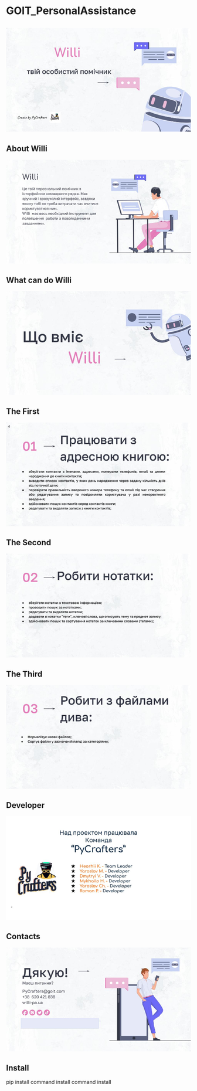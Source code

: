 # GOIT_PersonalAssistance
## ![Willi_personal_assistance](img/slide_0.jpg)
## About Willi
![Willi_about](img/slide_1.jpg)
## What can do Willi
![Willi_what_can_do](img/slide_2.jpg)
## The First
![Willi_01](img/slide_3.jpg)
## The Second
![Willi_02](img/slide_4.jpg)
## The Third
![Willi_03](img/slide_5.jpg)
## Developer
![Willi_04](img/slide_6.jpg)
## Contacts
![PyCrafters_contacts](img/slide_8.jpg)
## Install
pip install
command install
command install

